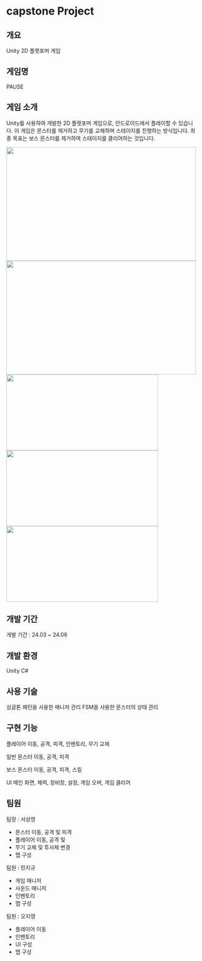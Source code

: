 # capstone Project

## 개요

Unity 2D 플랫포머 게임

## 게임명

PAUSE

## 게임 소개
Unity를 사용하여 개발한 2D 플랫포머 게임으로, 안드로이드에서 플레이할 수 있습니다.
이 게임은 몬스터를 제거하고 무기를 교체하며 스테이지를 진행하는 방식입니다.
최종 목표는 보스 몬스터를 제거하여 스테이지를 클리어하는 것입니다.

<img src="https://github.com/user-attachments/assets/7c065b9f-2de5-41d4-b90e-505ddd344f78" width="500" height="300"/>
<img src="https://github.com/user-attachments/assets/070ece04-c692-4445-a1b1-7a759ffd9777" width="500" height="300"/>
<img src="https://github.com/user-attachments/assets/f1467cb5-f797-4b38-a0bc-857e37693a81" width="400" height="200"/>
<img src="https://github.com/user-attachments/assets/05b7ac0d-1a82-409b-a103-7763ae73597e" width="400" height="200"/>
<img src="https://github.com/user-attachments/assets/e9744254-c9a6-48c2-a82a-0ef38902ef4c" width="400" height="200"/>

## 개발 기간

개발 기간 : 24.03 ~ 24.06

## 개발 환경

Unity
C#

## 사용 기술

싱글톤 패턴을 사용한 매니저 관리
FSM을 사용한 몬스터의 상태 관리

## 구현 기능

플레이어
  이동, 공격, 피격, 인벤토리, 무기 교체

일반 몬스터
  이동, 공격, 피격

보스 몬스터
  이동, 공격, 피격, 스킬

UI
  메인 화면, 체력, 장비창, 설정, 게임 오버, 게임 클리어

## 팀원

팀장 : 서상영
* 몬스터 이동, 공격 및 피격
* 플레이어 이동, 공격 및
* 무기 교체 및 투사체 변경
* 맵 구성
  
팀원 : 민지규
* 게임 매니저
* 사운드 매니저
* 인벤토리
* 맵 구성
  
팀원 : 오지영 
* 플레이어 이동
* 인벤토리
* UI 구성
* 맵 구성


